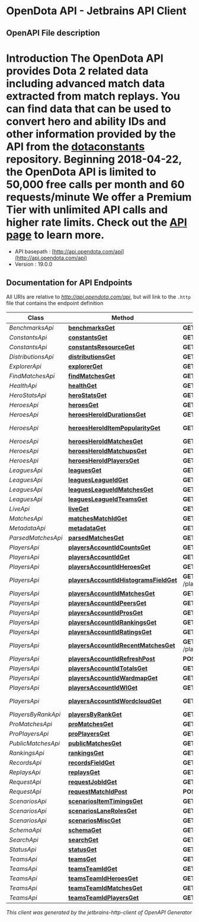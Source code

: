 # OpenDota API - Jetbrains API Client

## OpenAPI File description

# Introduction The OpenDota API provides Dota 2 related data including advanced match data extracted from match replays.  You can find data that can be used to convert hero and ability IDs and other information provided by the API from the [dotaconstants](https://github.com/odota/dotaconstants) repository.  **Beginning 2018-04-22, the OpenDota API is limited to 50,000 free calls per month and 60 requests/minute** We offer a Premium Tier with unlimited API calls and higher rate limits. Check out the [API page](https://www.opendota.com/api-keys) to learn more. 

* API basepath : [http://api.opendota.com/api](http://api.opendota.com/api)
* Version : 19.0.0

## Documentation for API Endpoints

All URIs are relative to *http://api.opendota.com/api*, but will link to the `.http` file that contains the endpoint definition

Class | Method | HTTP request | Description
------------ | ------------- | ------------- | -------------
*BenchmarksApi* | [**benchmarksGet**](Apis/BenchmarksApi.http#benchmarksget) | **GET** /benchmarks | GET /benchmarks
*ConstantsApi* | [**constantsGet**](Apis/ConstantsApi.http#constantsget) | **GET** /constants | GET /constants
*ConstantsApi* | [**constantsResourceGet**](Apis/ConstantsApi.http#constantsresourceget) | **GET** /constants/{resource} | GET /constants
*DistributionsApi* | [**distributionsGet**](Apis/DistributionsApi.http#distributionsget) | **GET** /distributions | GET /distributions
*ExplorerApi* | [**explorerGet**](Apis/ExplorerApi.http#explorerget) | **GET** /explorer | GET /explorer
*FindMatchesApi* | [**findMatchesGet**](Apis/FindMatchesApi.http#findmatchesget) | **GET** /findMatches | GET /
*HealthApi* | [**healthGet**](Apis/HealthApi.http#healthget) | **GET** /health | GET /health
*HeroStatsApi* | [**heroStatsGet**](Apis/HeroStatsApi.http#herostatsget) | **GET** /heroStats | GET /heroStats
*HeroesApi* | [**heroesGet**](Apis/HeroesApi.http#heroesget) | **GET** /heroes | GET /heroes
*HeroesApi* | [**heroesHeroIdDurationsGet**](Apis/HeroesApi.http#heroesheroiddurationsget) | **GET** /heroes/{hero_id}/durations | GET /heroes/{hero_id}/durations
*HeroesApi* | [**heroesHeroIdItemPopularityGet**](Apis/HeroesApi.http#heroesheroiditempopularityget) | **GET** /heroes/{hero_id}/itemPopularity | GET /heroes/{hero_id}/itemPopularity
*HeroesApi* | [**heroesHeroIdMatchesGet**](Apis/HeroesApi.http#heroesheroidmatchesget) | **GET** /heroes/{hero_id}/matches | GET /heroes/{hero_id}/matches
*HeroesApi* | [**heroesHeroIdMatchupsGet**](Apis/HeroesApi.http#heroesheroidmatchupsget) | **GET** /heroes/{hero_id}/matchups | GET /heroes/{hero_id}/matchups
*HeroesApi* | [**heroesHeroIdPlayersGet**](Apis/HeroesApi.http#heroesheroidplayersget) | **GET** /heroes/{hero_id}/players | GET /heroes/{hero_id}/players
*LeaguesApi* | [**leaguesGet**](Apis/LeaguesApi.http#leaguesget) | **GET** /leagues | GET /leagues
*LeaguesApi* | [**leaguesLeagueIdGet**](Apis/LeaguesApi.http#leaguesleagueidget) | **GET** /leagues/{league_id} | GET /leagues/{league_id}
*LeaguesApi* | [**leaguesLeagueIdMatchesGet**](Apis/LeaguesApi.http#leaguesleagueidmatchesget) | **GET** /leagues/{league_id}/matches | GET /leagues/{league_id}/matches
*LeaguesApi* | [**leaguesLeagueIdTeamsGet**](Apis/LeaguesApi.http#leaguesleagueidteamsget) | **GET** /leagues/{league_id}/teams | GET /leagues/{league_id}/teams
*LiveApi* | [**liveGet**](Apis/LiveApi.http#liveget) | **GET** /live | GET /live
*MatchesApi* | [**matchesMatchIdGet**](Apis/MatchesApi.http#matchesmatchidget) | **GET** /matches/{match_id} | GET /matches/{match_id}
*MetadataApi* | [**metadataGet**](Apis/MetadataApi.http#metadataget) | **GET** /metadata | GET /metadata
*ParsedMatchesApi* | [**parsedMatchesGet**](Apis/ParsedMatchesApi.http#parsedmatchesget) | **GET** /parsedMatches | GET /parsedMatches
*PlayersApi* | [**playersAccountIdCountsGet**](Apis/PlayersApi.http#playersaccountidcountsget) | **GET** /players/{account_id}/counts | GET /players/{account_id}/counts
*PlayersApi* | [**playersAccountIdGet**](Apis/PlayersApi.http#playersaccountidget) | **GET** /players/{account_id} | GET /players/{account_id}
*PlayersApi* | [**playersAccountIdHeroesGet**](Apis/PlayersApi.http#playersaccountidheroesget) | **GET** /players/{account_id}/heroes | GET /players/{account_id}/heroes
*PlayersApi* | [**playersAccountIdHistogramsFieldGet**](Apis/PlayersApi.http#playersaccountidhistogramsfieldget) | **GET** /players/{account_id}/histograms/{field} | GET /players/{account_id}/histograms
*PlayersApi* | [**playersAccountIdMatchesGet**](Apis/PlayersApi.http#playersaccountidmatchesget) | **GET** /players/{account_id}/matches | GET /players/{account_id}/matches
*PlayersApi* | [**playersAccountIdPeersGet**](Apis/PlayersApi.http#playersaccountidpeersget) | **GET** /players/{account_id}/peers | GET /players/{account_id}/peers
*PlayersApi* | [**playersAccountIdProsGet**](Apis/PlayersApi.http#playersaccountidprosget) | **GET** /players/{account_id}/pros | GET /players/{account_id}/pros
*PlayersApi* | [**playersAccountIdRankingsGet**](Apis/PlayersApi.http#playersaccountidrankingsget) | **GET** /players/{account_id}/rankings | GET /players/{account_id}/rankings
*PlayersApi* | [**playersAccountIdRatingsGet**](Apis/PlayersApi.http#playersaccountidratingsget) | **GET** /players/{account_id}/ratings | GET /players/{account_id}/ratings
*PlayersApi* | [**playersAccountIdRecentMatchesGet**](Apis/PlayersApi.http#playersaccountidrecentmatchesget) | **GET** /players/{account_id}/recentMatches | GET /players/{account_id}/recentMatches
*PlayersApi* | [**playersAccountIdRefreshPost**](Apis/PlayersApi.http#playersaccountidrefreshpost) | **POST** /players/{account_id}/refresh | POST /players/{account_id}/refresh
*PlayersApi* | [**playersAccountIdTotalsGet**](Apis/PlayersApi.http#playersaccountidtotalsget) | **GET** /players/{account_id}/totals | GET /players/{account_id}/totals
*PlayersApi* | [**playersAccountIdWardmapGet**](Apis/PlayersApi.http#playersaccountidwardmapget) | **GET** /players/{account_id}/wardmap | GET /players/{account_id}/wardmap
*PlayersApi* | [**playersAccountIdWlGet**](Apis/PlayersApi.http#playersaccountidwlget) | **GET** /players/{account_id}/wl | GET /players/{account_id}/wl
*PlayersApi* | [**playersAccountIdWordcloudGet**](Apis/PlayersApi.http#playersaccountidwordcloudget) | **GET** /players/{account_id}/wordcloud | GET /players/{account_id}/wordcloud
*PlayersByRankApi* | [**playersByRankGet**](Apis/PlayersByRankApi.http#playersbyrankget) | **GET** /playersByRank | GET /playersByRank
*ProMatchesApi* | [**proMatchesGet**](Apis/ProMatchesApi.http#promatchesget) | **GET** /proMatches | GET /proMatches
*ProPlayersApi* | [**proPlayersGet**](Apis/ProPlayersApi.http#proplayersget) | **GET** /proPlayers | GET /proPlayers
*PublicMatchesApi* | [**publicMatchesGet**](Apis/PublicMatchesApi.http#publicmatchesget) | **GET** /publicMatches | GET /publicMatches
*RankingsApi* | [**rankingsGet**](Apis/RankingsApi.http#rankingsget) | **GET** /rankings | GET /rankings
*RecordsApi* | [**recordsFieldGet**](Apis/RecordsApi.http#recordsfieldget) | **GET** /records/{field} | GET /records/{field}
*ReplaysApi* | [**replaysGet**](Apis/ReplaysApi.http#replaysget) | **GET** /replays | GET /replays
*RequestApi* | [**requestJobIdGet**](Apis/RequestApi.http#requestjobidget) | **GET** /request/{jobId} | GET /request/{jobId}
*RequestApi* | [**requestMatchIdPost**](Apis/RequestApi.http#requestmatchidpost) | **POST** /request/{match_id} | POST /request/{match_id}
*ScenariosApi* | [**scenariosItemTimingsGet**](Apis/ScenariosApi.http#scenariositemtimingsget) | **GET** /scenarios/itemTimings | GET /scenarios/itemTimings
*ScenariosApi* | [**scenariosLaneRolesGet**](Apis/ScenariosApi.http#scenarioslanerolesget) | **GET** /scenarios/laneRoles | GET /scenarios/laneRoles
*ScenariosApi* | [**scenariosMiscGet**](Apis/ScenariosApi.http#scenariosmiscget) | **GET** /scenarios/misc | GET /scenarios/misc
*SchemaApi* | [**schemaGet**](Apis/SchemaApi.http#schemaget) | **GET** /schema | GET /schema
*SearchApi* | [**searchGet**](Apis/SearchApi.http#searchget) | **GET** /search | GET /search
*StatusApi* | [**statusGet**](Apis/StatusApi.http#statusget) | **GET** /status | GET /status
*TeamsApi* | [**teamsGet**](Apis/TeamsApi.http#teamsget) | **GET** /teams | GET /teams
*TeamsApi* | [**teamsTeamIdGet**](Apis/TeamsApi.http#teamsteamidget) | **GET** /teams/{team_id} | GET /teams/{team_id}
*TeamsApi* | [**teamsTeamIdHeroesGet**](Apis/TeamsApi.http#teamsteamidheroesget) | **GET** /teams/{team_id}/heroes | GET /teams/{team_id}/heroes
*TeamsApi* | [**teamsTeamIdMatchesGet**](Apis/TeamsApi.http#teamsteamidmatchesget) | **GET** /teams/{team_id}/matches | GET /teams/{team_id}/matches
*TeamsApi* | [**teamsTeamIdPlayersGet**](Apis/TeamsApi.http#teamsteamidplayersget) | **GET** /teams/{team_id}/players | GET /teams/{team_id}/players



_This client was generated by the jetbrains-http-client of OpenAPI Generator_